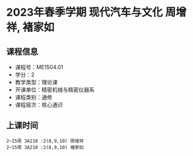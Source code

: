 # 2023年春季学期 现代汽车与文化 周增祥, 褚家如






## 课程信息

- 课程号：ME1504.01
- 学分：2
- 教学类型：理论课
- 开课单位：精密机械与精密仪器系
- 课程类别：通修
- 课程层次：核心通识

## 上课时间

```
2~15周 3A210 :2(8,9,10) 周增祥
2~15周 3A210 :2(8,9,10) 褚家如
```

